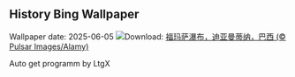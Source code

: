 ## History Bing Wallpaper
Wallpaper date: 2025-06-05
![](https://www.bing.com/th?id=OHR.FumacinhaBahia_ZH-CN9190616593_UHD.jpg&w=1000)Download: [福玛萨瀑布，迪亚曼蒂纳，巴西 (© Pulsar Images/Alamy)](https://www.bing.com/th?id=OHR.FumacinhaBahia_ZH-CN9190616593_UHD.jpg)

Auto get programm by LtgX
